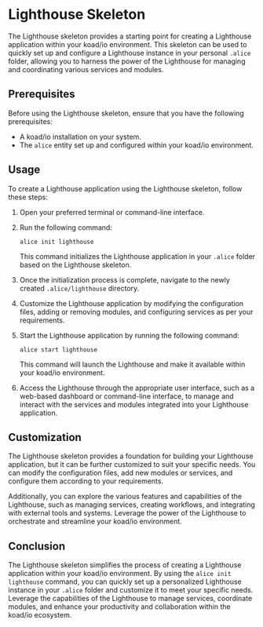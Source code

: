 # Lighthouse Skeleton

The Lighthouse skeleton provides a starting point for creating a Lighthouse application within your koad/io environment. This skeleton can be used to quickly set up and configure a Lighthouse instance in your personal `.alice` folder, allowing you to harness the power of the Lighthouse for managing and coordinating various services and modules.

## Prerequisites

Before using the Lighthouse skeleton, ensure that you have the following prerequisites:

- A koad/io installation on your system.
- The `alice` entity set up and configured within your koad/io environment.

## Usage

To create a Lighthouse application using the Lighthouse skeleton, follow these steps:

1. Open your preferred terminal or command-line interface.

2. Run the following command:

   ```shell
   alice init lighthouse
   ```

   This command initializes the Lighthouse application in your `.alice` folder based on the Lighthouse skeleton.

3. Once the initialization process is complete, navigate to the newly created `.alice/lighthouse` directory.

4. Customize the Lighthouse application by modifying the configuration files, adding or removing modules, and configuring services as per your requirements.

5. Start the Lighthouse application by running the following command:

   ```shell
   alice start lighthouse
   ```

   This command will launch the Lighthouse and make it available within your koad/io environment.

6. Access the Lighthouse through the appropriate user interface, such as a web-based dashboard or command-line interface, to manage and interact with the services and modules integrated into your Lighthouse application.

## Customization

The Lighthouse skeleton provides a foundation for building your Lighthouse application, but it can be further customized to suit your specific needs. You can modify the configuration files, add new modules or services, and configure them according to your requirements.

Additionally, you can explore the various features and capabilities of the Lighthouse, such as managing services, creating workflows, and integrating with external tools and systems. Leverage the power of the Lighthouse to orchestrate and streamline your koad/io environment.

## Conclusion

The Lighthouse skeleton simplifies the process of creating a Lighthouse application within your koad/io environment. By using the `alice init lighthouse` command, you can quickly set up a personalized Lighthouse instance in your `.alice` folder and customize it to meet your specific needs. Leverage the capabilities of the Lighthouse to manage services, coordinate modules, and enhance your productivity and collaboration within the koad/io ecosystem.
